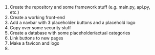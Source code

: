 1. Create the repository and some framework stuff (e.g. main.py, api.py, etc.)
2. Create a working front-end
3. Add a navbar with 3 placeholder buttons and a placehold logo 
4. Copy over some security stuff
5. Create a database with some placeholder/actual categories
6. Link buttons to new pages
7. Make a favicon and logo
8. 
